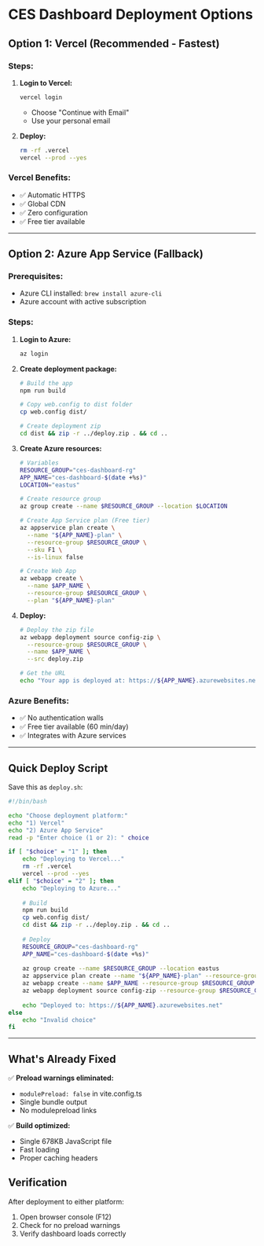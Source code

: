 # CES Dashboard Deployment Options

## Option 1: Vercel (Recommended - Fastest)

### Steps:
1. **Login to Vercel:**
   ```bash
   vercel login
   ```
   - Choose "Continue with Email"
   - Use your personal email

2. **Deploy:**
   ```bash
   rm -rf .vercel
   vercel --prod --yes
   ```

### Vercel Benefits:
- ✅ Automatic HTTPS
- ✅ Global CDN
- ✅ Zero configuration
- ✅ Free tier available

---

## Option 2: Azure App Service (Fallback)

### Prerequisites:
- Azure CLI installed: `brew install azure-cli`
- Azure account with active subscription

### Steps:

1. **Login to Azure:**
   ```bash
   az login
   ```

2. **Create deployment package:**
   ```bash
   # Build the app
   npm run build
   
   # Copy web.config to dist folder
   cp web.config dist/
   
   # Create deployment zip
   cd dist && zip -r ../deploy.zip . && cd ..
   ```

3. **Create Azure resources:**
   ```bash
   # Variables
   RESOURCE_GROUP="ces-dashboard-rg"
   APP_NAME="ces-dashboard-$(date +%s)"
   LOCATION="eastus"
   
   # Create resource group
   az group create --name $RESOURCE_GROUP --location $LOCATION
   
   # Create App Service plan (Free tier)
   az appservice plan create \
     --name "${APP_NAME}-plan" \
     --resource-group $RESOURCE_GROUP \
     --sku F1 \
     --is-linux false
   
   # Create Web App
   az webapp create \
     --name $APP_NAME \
     --resource-group $RESOURCE_GROUP \
     --plan "${APP_NAME}-plan"
   ```

4. **Deploy:**
   ```bash
   # Deploy the zip file
   az webapp deployment source config-zip \
     --resource-group $RESOURCE_GROUP \
     --name $APP_NAME \
     --src deploy.zip
   
   # Get the URL
   echo "Your app is deployed at: https://${APP_NAME}.azurewebsites.net"
   ```

### Azure Benefits:
- ✅ No authentication walls
- ✅ Free tier available (60 min/day)
- ✅ Integrates with Azure services

---

## Quick Deploy Script

Save this as `deploy.sh`:

```bash
#!/bin/bash

echo "Choose deployment platform:"
echo "1) Vercel"
echo "2) Azure App Service"
read -p "Enter choice (1 or 2): " choice

if [ "$choice" = "1" ]; then
    echo "Deploying to Vercel..."
    rm -rf .vercel
    vercel --prod --yes
elif [ "$choice" = "2" ]; then
    echo "Deploying to Azure..."
    
    # Build
    npm run build
    cp web.config dist/
    cd dist && zip -r ../deploy.zip . && cd ..
    
    # Deploy
    RESOURCE_GROUP="ces-dashboard-rg"
    APP_NAME="ces-dashboard-$(date +%s)"
    
    az group create --name $RESOURCE_GROUP --location eastus
    az appservice plan create --name "${APP_NAME}-plan" --resource-group $RESOURCE_GROUP --sku F1
    az webapp create --name $APP_NAME --resource-group $RESOURCE_GROUP --plan "${APP_NAME}-plan"
    az webapp deployment source config-zip --resource-group $RESOURCE_GROUP --name $APP_NAME --src deploy.zip
    
    echo "Deployed to: https://${APP_NAME}.azurewebsites.net"
else
    echo "Invalid choice"
fi
```

---

## What's Already Fixed

✅ **Preload warnings eliminated:**
- `modulePreload: false` in vite.config.ts
- Single bundle output
- No modulepreload links

✅ **Build optimized:**
- Single 678KB JavaScript file
- Fast loading
- Proper caching headers

## Verification

After deployment to either platform:
1. Open browser console (F12)
2. Check for no preload warnings
3. Verify dashboard loads correctly
